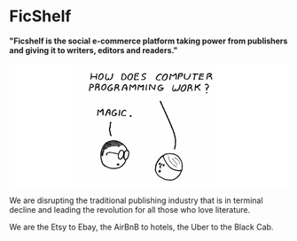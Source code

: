 FicShelf
=======


__"Ficshelf is the social e-commerce platform taking power from publishers and giving it to writers, editors and readers."__

[![Screen](./assets/intro.png)](./assets/intro.png)

We are disrupting the traditional publishing industry that is in terminal decline and leading the revolution for all those who love literature.

We are the Etsy to Ebay, the AirBnB to hotels, the Uber to the Black Cab.
